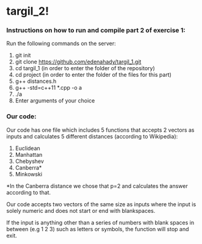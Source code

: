 # targil_2!
### Instructions on how to run and compile part 2 of exercise 1:
Run the following commands on the server:
1. git init
2. git clone https://github.com/edenahady/targil_1.git
3. cd targil_1 (in order to enter the folder of the repository)
4. cd project (in order to enter the folder of the files for this part)
5. g++ distances.h
6. g++ -std=c++11 *.cpp -o a
7. ./a
8. Enter arguments of your choice

### Our code:
Our code has one file which includes 5 functions that accepts 2 vectors as inputs and calculates 5 different distances (according to Wikipedia):
1. Euclidean
2. Manhattan
3. Chebyshev
4. Canberra*
5. Minkowski


*In the Canberra distance we chose that p=2 and calculates the answer according to that.

Our code accepts two vectors of the same size as inputs where the input is solely numeric and does not start or end with blankspaces.

If the input is anything other than a series of numbers with blank spaces in between (e.g 1 2 3) such as letters or symbols, the function will stop and exit.

